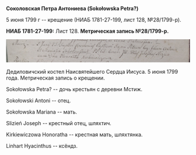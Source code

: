 **Соколовская Петра Антониева (Sokołowska Petra?)**

5 июня 1799 г -- крещение (НИАБ 1781-27-199, лист 128, №28/1799-р).

**НИАБ 1781-27-199:** Лист 128. **Метрическая запись №28/1799-р.**

![](./media/d13229a762bf8718a23cf488b77b181451de96dd.png)

Дедиловичский костел Наисвятейшего Сердца Иисуса. 5 июня 1799 года.
Метрическая запись о крещении.

Sokołowska Petra? -- дочь крестьян с деревни Мстиж.

Sokołowski Antoni -- отец.

Sokołowska Mariana -- мать.

Slizień Joseph -- крестный отец, шляхтич.

Kirkiewiczowa Honoratha -- крестная мать, шляхтянка.

Linhart Hyacinthus -- ксёндз.
